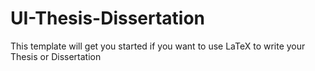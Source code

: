 # UI-Thesis-Dissertation
This template will get you started if you want to use LaTeX to write your Thesis or Dissertation
